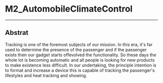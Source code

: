 # M2_AutomobileClimateControl
-----------------------------------------------------------------------------------------
## Abstrat
Tracking is one of the foremost subjects of our mission. In this era, it's far used to determine the presence of the passenger and if the passenger exists then our gadget starts offevolved the functionality. So these days the whole lot is becoming automatic and all people is looking for new products to make existence less difficult. In our undertaking, the principle intention is to format and increase a device this is capable of tracking the passenger's lifestyles and heat tracking and showing.